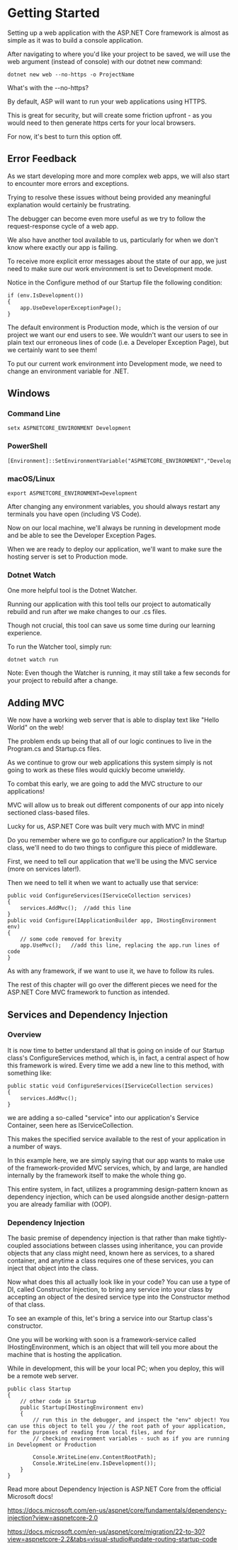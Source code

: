 # Getting Started

Setting up a web application with the ASP.NET Core framework is almost as simple as it was to build a console application. 

After navigating to where you'd like your project to be saved, we will use the web argument (instead of console) with our dotnet new command:

    dotnet new web --no-https -o ProjectName

What's with the --no-https?

By default, ASP will want to run your web applications using HTTPS. 

This is great for security, but will create some friction upfront - as you would need to then generate https certs for your local browsers. 

For now, it's best to turn this option off.

## Error Feedback

As we start developing more and more complex web apps, we will also start to encounter more errors and exceptions. 

Trying to resolve these issues without being provided any meaningful explanation would certainly be frustrating. 

The debugger can become even more useful as we try to follow the request-response cycle of a web app.

We also have another tool available to us, particularly for when we don't know where exactly our app is failing. 

To receive more explicit error messages about the state of our app, we just need to make sure our work environment is set to Development mode. 

Notice in the Configure method of our Startup file the following condition:

    if (env.IsDevelopment())
    {
        app.UseDeveloperExceptionPage();
    }
    
The default environment is Production mode, which is the version of our project we want our end users to see. We wouldn't want our users to see in plain text our erroneous lines of code (i.e. a Developer Exception Page), but we certainly want to see them!

To put our current work environment into Development mode, we need to change an environment variable for .NET.

## Windows

### Command Line

    setx ASPNETCORE_ENVIRONMENT Development

### PowerShell

    [Environment]::SetEnvironmentVariable("ASPNETCORE_ENVIRONMENT","Development","User")

### macOS/Linux

    export ASPNETCORE_ENVIRONMENT=Development

After changing any environment variables, you should always restart any terminals you have open (including VS Code). 

Now on our local machine, we'll always be running in development mode and be able to see the Developer Exception Pages. 

When we are ready to deploy our application, we'll want to make sure the hosting server is set to Production mode.

### Dotnet Watch

One more helpful tool is the Dotnet Watcher. 

Running our application with this tool tells our project to automatically rebuild and run after we make changes to our .cs files. 

Though not crucial, this tool can save us some time during our learning experience.

To run the Watcher tool, simply run:

    dotnet watch run

Note: Even though the Watcher is running, it may still take a few seconds for your project to rebuild after a change.

## Adding MVC

We now have a working web server that is able to display text like "Hello World" on the web! 

The problem ends up being that all of our logic continues to live in the Program.cs and Startup.cs files. 

As we continue to grow our web applications this system simply is not going to work as these files would quickly become unwieldy. 

To combat this early, we are going to add the MVC structure to our applications! 

MVC will allow us to break out different components of our app into nicely sectioned class-based files. 

Lucky for us, ASP.NET Core was built very much with MVC in mind!

Do you remember where we go to configure our application? In the Startup class, we'll need to do two things to configure this piece of middleware. 

First, we need to tell our application that we'll be using the MVC service (more on services later!). 

Then we need to tell it when we want to actually use that service:

    public void ConfigureServices(IServiceCollection services)
    {
        services.AddMvc();  //add this line
    }
    public void Configure(IApplicationBuilder app, IHostingEnvironment env)
    {
        // some code removed for brevity
        app.UseMvc();   //add this line, replacing the app.run lines of code
    }

As with any framework, if we want to use it, we have to follow its rules. 

The rest of this chapter will go over the different pieces we need for the ASP.NET Core MVC framework to function as intended.

## Services and Dependency Injection

### Overview

It is now time to better understand all that is going on inside of our Startup class's ConfigureServices method, which is, in fact, a central aspect of how this framework is wired. Every time we add a new line to this method, with something like:

    public static void ConfigureServices(IServiceCollection services)
    {
        services.AddMvc();
    }

we are adding a so-called "service" into our application's Service Container, seen here as IServiceCollection. 

This makes the specified service available to the rest of your application in a number of ways. 

In this example here, we are simply saying that our app wants to make use of the framework-provided MVC services, which, by and large, are handled internally by the framework itself to make the whole thing go. 

This entire system, in fact, utilizes a programming design-pattern known as dependency injection, which can be used alongside another design-pattern you are already familiar with (OOP).

### Dependency Injection

The basic premise of dependency injection is that rather than make tightly-coupled associations between classes using inheritance, you can provide objects that any class might need, known here as services, to a shared container, and anytime a class requires one of these services, you can inject that object into the class. 

Now what does this all actually look like in your code? You can use a type of DI, called Constructor Injection, to bring any service into your class by accepting an object of the desired service type into the Constructor method of that class.

To see an example of this, let's bring a service into our Startup class's constructor. 

One you will be working with soon is a framework-service called IHostingEnvironment, which is an object that will tell you more about the machine that is hosting the application. 

While in development, this will be your local PC; when you deploy, this will be a remote web server.

    public class Startup
    {
        // other code in Startup
        public Startup(IHostingEnvironment env)
        {
            // run this in the debugger, and inspect the "env" object! You can use this object to tell you // the root path of your application, for the purposes of reading from local files, and for
            // checking environment variables - such as if you are running in Development or Production
            
            Console.WriteLine(env.ContentRootPath);
            Console.WriteLine(env.IsDevelopment());
        }
    }

Read more about Dependency Injection is ASP.NET Core from the official Microsoft docs!

https://docs.microsoft.com/en-us/aspnet/core/fundamentals/dependency-injection?view=aspnetcore-2.0

https://docs.microsoft.com/en-us/aspnet/core/migration/22-to-30?view=aspnetcore-2.2&tabs=visual-studio#update-routing-startup-code

